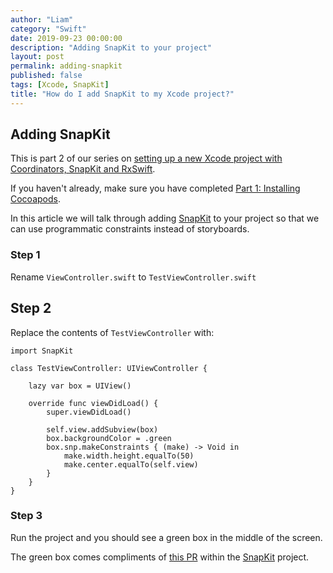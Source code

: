 ```yaml
---
author: "Liam"
category: "Swift"
date: 2019-09-23 00:00:00
description: "Adding SnapKit to your project"
layout: post
permalink: adding-snapkit
published: false
tags: [Xcode, SnapKit]
title: "How do I add SnapKit to my Xcode project?"
---
```


## Adding SnapKit

This is part 2 of our series on [setting up a new Xcode project with Coordinators, SnapKit and RxSwift](2019-09-02-xcode-coordinators-snapkit-rxswift-intro).

If you haven't already, make sure you have completed [Part 1: Installing Cocoapods](2019-09-09-installing-cocoapods).

In this article we will talk through adding [SnapKit](https://github.com/SnapKit/SnapKit) to your project so that we can use programmatic constraints instead of storyboards.

### Step 1

Rename `ViewController.swift` to `TestViewController.swift`

## Step 2

Replace the contents of `TestViewController` with:

```
import SnapKit

class TestViewController: UIViewController {

    lazy var box = UIView()

    override func viewDidLoad() {
        super.viewDidLoad()

        self.view.addSubview(box)
        box.backgroundColor = .green
        box.snp.makeConstraints { (make) -> Void in
            make.width.height.equalTo(50)
            make.center.equalTo(self.view)
        }
    }
}
```

### Step 3

Run the project and you should see a green box in the middle of the screen.

The green box comes compliments of [this PR](https://github.com/SnapKit/SnapKit/pull/61) within the [SnapKit](https://github.com/SnapKit/SnapKit) project.
